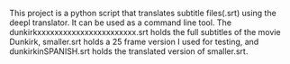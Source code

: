 This project is a python script that translates subtitle files(.srt) using the deepl translator. It can be used as a command line tool.
The dunkirkxxxxxxxxxxxxxxxxxxxxxxx.srt holds the full subtitles of the movie Dunkirk, smaller.srt holds a 25 frame version I used for testing,
and dunkirkinSPANISH.srt holds the translated version of smaller.srt.
